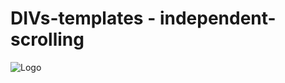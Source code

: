# DIVs-templates - independent-scrolling
![Logo](https://github.com/user-attachments/assets/b432f0b5-f468-4fbc-8927-2547621c1a12)
